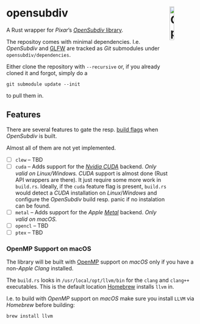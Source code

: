 # opensubdiv <img src="osd-logo.png" alt="OpenSubdiv Logo" width="15%" align="right" align="top">

A Rust wrapper for *Pixar*’s
[*OpenSubdiv* library](http://graphics.pixar.com/opensubdiv/docs/intro.html).

The repositoy comes with minimal dependencies. I.e. *OpenSubdiv* and
[GLFW](https://www.glfw.org/) are tracked as *Git* submodules under
`opensubdiv/dependencies`.

Either clone the repository with `--recursive` or, if you already cloned it and
forgot, simply do a

```
git submodule update --init
```

to pull them in.

## Features

There are several features to gate the resp.
[build flags](https://github.com/PixarAnimationStudios/OpenSubdiv#useful-cmake-options-and-environment-variables)
when *OpenSubdiv* is built.

Almost all of them are not yet implemented.

- [ ] `clew` – TBD
- [ ] `cuda` – Adds support for the [*Nvidia CUDA*](https://developer.nvidia.com/cuda-toolkit)
    backend. *Only valid on Linux/Windows.*
    *CUDA* support is almost done (Rust API wrappers are there).
    It just require some more work in `build.rs`.
    Ideally, if the `cuda` feature flag is present, `build.rs` would detect a
    *CUDA* installation on *Linux*/*Windows* and configure the *OpenSubdiv*
    build resp. panic if no instalation can be found.
- [ ] `metal` – Adds support for the *Apple*
     [*Metal*](https://developer.apple.com/metal/) backend. *Only valid on
     macOS.*
- [ ] `opencl` – TBD
- [ ] `ptex` – TBD

### OpenMP Support on macOS

The library will be built with [OpenMP](https://www.openmp.org/) support on
*macOS* only if you have a
non-*Apple* *Clang* installed.

The `build.rs` looks in `/usr/local/opt/llvm/bin` for the `clang` and `clang++`
executables. This is the default location [Homebrew](https://brew.sh/) installs
`llvm` in.

I.e. to build with *OpenMP* support on *macOS* make sure you install `LLVM` via
*Homebrew* before building:

```
brew install llvm
```
